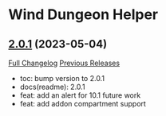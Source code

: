 # Wind Dungeon Helper

## [2.0.1](https://github.com/fang2hou/WindDungeonHelper/tree/2.0.1) (2023-05-04)
[Full Changelog](https://github.com/fang2hou/WindDungeonHelper/compare/2.0.0...2.0.1) [Previous Releases](https://github.com/fang2hou/WindDungeonHelper/releases)

- toc: bump version to 2.0.1  
- docs(readme): 2.0.1  
- feat: add an alert for 10.1 future work  
- feat: add addon compartment support  
